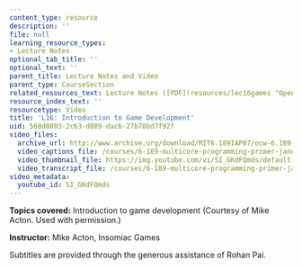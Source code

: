 ```yaml
---
content_type: resource
description: ''
file: null
learning_resource_types:
- Lecture Notes
optional_tab_title: ''
optional_text: ''
parent_title: Lecture Notes and Video
parent_type: CourseSection
related_resources_text: Lecture Notes ([PDF](resources/lec16games "Open in a new window."))
resource_index_text: ''
resourcetype: Video
title: 'L16: Introduction to Game Development'
uid: 560d0803-2c63-d089-dacb-27b78bd7f92f
video_files:
  archive_url: http://www.archive.org/download/MIT6.189IAP07/ocw-6.189-iap07-lec16_300k.mp4
  video_captions_file: /courses/6-189-multicore-programming-primer-january-iap-2007/43889ae53fd553989908d8e960e2acf5_SI_GKdFQmds.vtt
  video_thumbnail_file: https://img.youtube.com/vi/SI_GKdFQmds/default.jpg
  video_transcript_file: /courses/6-189-multicore-programming-primer-january-iap-2007/76035f9693b5f6943c50d959727b7953_SI_GKdFQmds.pdf
video_metadata:
  youtube_id: SI_GKdFQmds
---
```


**Topics covered:** Introduction to game development (Courtesy of Mike Acton. Used with permission.)

**Instructor:** Mike Acton, Insomiac Games

Subtitles are provided through the generous assistance of Rohan Pai.